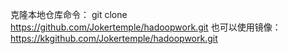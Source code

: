 克隆本地仓库命令： git clone https://github.com/Jokertemple/hadoopwork.git
也可以使用镜像：https://kkgithub.com/Jokertemple/hadoopwork.git
